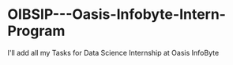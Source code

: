 # OIBSIP---Oasis-Infobyte-Intern-Program
I'll add all my Tasks for Data Science Internship at Oasis InfoByte
